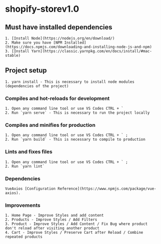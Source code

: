 # shopify-storev1.0

## Must have installed dependencies
```
1. [Install Node](https://nodejs.org/en/download/)
2. Make sure you have [NPM Installed](https://docs.npmjs.com/downloading-and-installing-node-js-and-npm)
3. [Install Yarn](https://classic.yarnpkg.com/en/docs/install/#mac-stable)
```

## Project setup
```
1. yarn install - This is necessary to install node modules (dependencies of the project)
```

### Compiles and hot-reloads for development
```
1. Open any command line tool or use VS Codes CTRL + ` 
2. Run `yarn serve` - This is necessary to run the project locally
```

### Compiles and minifies for production
```
1. Open any command line tool or use VS Codes CTRL + ` ;
2. Run `yarn build` - This is necessary to compile to production
```

### Lints and fixes files
```
1. Open any command line tool or use VS Codes CTRL + ` ;
2. Run `yarn lint`
```

### Dependencies
```
VueAxios [Configuration Reference](https://www.npmjs.com/package/vue-axios).
```

### Improvements
```
1. Home Page - Improve Styles and add content
2. Products - Improve Styles / Add Filters
3. Product - Improve Styles / Add Content / Fix Bug where product don't reload after visiting another product
4. Cart - Improve Styles / Preserve Cart after Reload / Combine repeated products
```